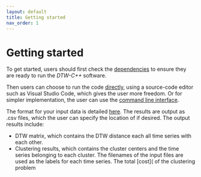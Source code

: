 ```yaml
---
layout: default
title: Getting started
nav_order: 1
---
```


# Getting started

To get started, users should first check the [dependencies](dependencies.md) to ensure they are ready to run the _DTW-C++_ software.

Then users can choose to run the code [directly](direct_use.md), using a source-code editor such as Visual Studio Code, which gives the user more freedom. Or for simpler implementation, the user can use the [command line interface](cli.md).

The format for your input data is detailed [here](supported_data.md). The results are output as .csv files, which the user can specify the location of if desired. The output results include:
- DTW matrix, which contains the DTW distance each all time series with each other.
- Clustering results, which contains the cluster centers and the time series belonging to each cluster. The filenames of the input files are used as the labels for each time series. The total [cost]( of the clustering problem 
